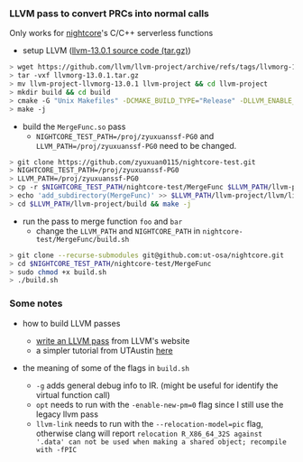 ### LLVM pass to convert PRCs into normal calls
Only works for [nightcore](https://github.com/ut-osa/nightcore)'s C/C++ serverless functions
- setup LLVM ([llvm-13.0.1 source code (tar.gz)](https://github.com/llvm/llvm-project/releases/tag/llvmorg-13.0.1))

```bash
> wget https://github.com/llvm/llvm-project/archive/refs/tags/llvmorg-13.0.1.tar.gz
> tar -vxf llvmorg-13.0.1.tar.gz
> mv llvm-project-llvmorg-13.0.1 llvm-project && cd llvm-project
> mkdir build && cd build
> cmake -G "Unix Makefiles" -DCMAKE_BUILD_TYPE="Release" -DLLVM_ENABLE_PROJECTS="clang;clang-tools-extra;compiler-rt;lldb;lld" DLLVM_ENABLE_RUNTIMES="libcxx;libcxxabi" ../llvm
> make -j
```
- build the `MergeFunc.so` pass
  + `NIGHTCORE_TEST_PATH=/proj/zyuxuanssf-PG0` and `LLVM_PATH=/proj/zyuxuanssf-PG0` need to be changed. 

```bash
> git clone https://github.com/zyuxuan0115/nightcore-test.git
> NIGHTCORE_TEST_PATH=/proj/zyuxuanssf-PG0 
> LLVM_PATH=/proj/zyuxuanssf-PG0 
> cp -r $NIGHTCORE_TEST_PATH/nightcore-test/MergeFunc $LLVM_PATH/llvm-project/llvm/lib/Transforms/
> echo 'add_subdirectory(MergeFunc)' >> $LLVM_PATH/llvm-project/llvm/lib/Transforms/CMakeList.txt
> cd $LLVM_PATH/llvm-project/build && make -j
```

- run the pass to merge function `foo` and `bar`
  + change the `LLVM_PATH` and `NIGHTCORE_PATH` in `nightcore-test/MergeFunc/build.sh`

```bash
> git clone --recurse-submodules git@github.com:ut-osa/nightcore.git
> cd $NIGHTCORE_TEST_PATH/nightcore-test/MergeFunc
> sudo chmod +x build.sh
> ./build.sh
```

### Some notes
- how to build LLVM passes
  + [write an LLVM pass](https://llvm.org/docs/WritingAnLLVMPass.html) from LLVM's website
  + a simpler tutorial from UTAustin [here](https://www.cs.utexas.edu/~pingali/CS380C/2020/assignments/llvm-guide.html)

- the meaning of some of the flags in `build.sh`
  + `-g` adds general debug info to IR. (might be useful for identify the virtual function call)
  + `opt` needs to run with the `-enable-new-pm=0` flag since I still use the legacy llvm pass
  + `llvm-link` needs to run with the `--relocation-model=pic` flag, otherwise clang will report `relocation R_X86_64_32S against '.data' can not be used when making a shared object; recompile with -fPIC` 


